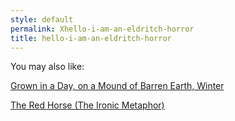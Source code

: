 ```yaml
---
style: default
permalink: Xhello-i-am-an-eldritch-horror
title: hello-i-am-an-eldritch-horror
---
```

You may also like:

[Grown in a Day, on a Mound of Barren Earth, Winter](http://scp-wiki.net/grown-in-a-day-on-a-mound-of-barren-earth-winter)

[The Red Horse (The Ironic Metaphor)](http://scp-wiki.net/the-red-horse)
